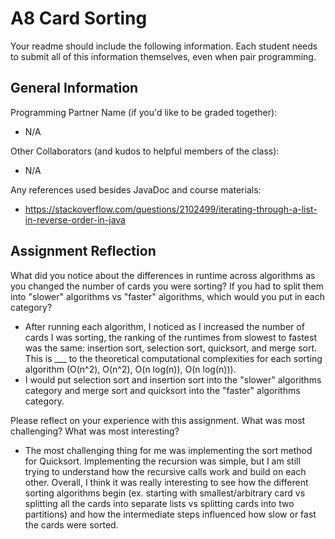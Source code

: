 # A8 Card Sorting

Your readme should include the following information. Each student needs to submit all of this information themselves, even when pair programming. 

## General Information
Programming Partner Name (if you'd like to be graded together):
- N/A

Other Collaborators (and kudos to helpful members of the class):
- N/A

Any references used besides JavaDoc and course materials:
- https://stackoverflow.com/questions/2102499/iterating-through-a-list-in-reverse-order-in-java

## Assignment Reflection

What did you notice about the differences in runtime across algorithms as you changed the number of cards you were sorting? If you had to split them into "slower" algorithms vs "faster" algorithms, which would you put in each category?
- After running each algorithm, I noticed as I increased the number of cards I was sorting, the ranking of the runtimes from slowest to fastest was the same: insertion sort, selection sort, quicksort, and merge sort. This is ___ to the theoretical computational complexities for each sorting algorithm (O(n^2), O(n^2), O(n log(n)), O(n log(n))).
- I would put selection sort and insertion sort into the "slower" algorithms category and merge sort and quicksort into the "faster" algorithms category.

Please reflect on your experience with this assignment. What was most challenging? What was most interesting?
- The most challenging thing for me was implementing the sort method for Quicksort. Implementing the recursion was simple, but I am still trying to understand how the recursive calls work and build on each other. Overall, I think it was really interesting to see how the different sorting algorithms begin (ex. starting with smallest/arbitrary card vs splitting all the cards into separate lists vs splitting cards into two partitions) and how the intermediate steps influenced how slow or fast the cards were sorted.